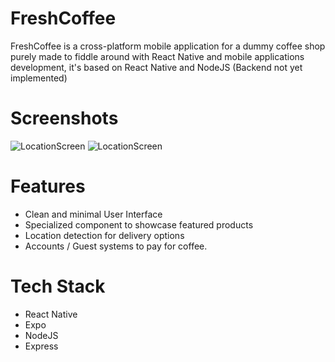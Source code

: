 # FreshCoffee
FreshCoffee is a cross-platform mobile application for a dummy coffee shop purely made to fiddle around with React Native and mobile applications development, it's based on React Native and NodeJS (Backend not yet implemented)
# Screenshots
![LocationScreen](https://i.ibb.co/3RHsjv9/Screen01.png)          ![LocationScreen](https://i.ibb.co/0fH6Ngv/Screen02.png)
# Features
- Clean and minimal User Interface
- Specialized component to showcase featured products
- Location detection for delivery options
- Accounts / Guest systems to pay for coffee.
# Tech Stack
- React Native
- Expo
- NodeJS
- Express
